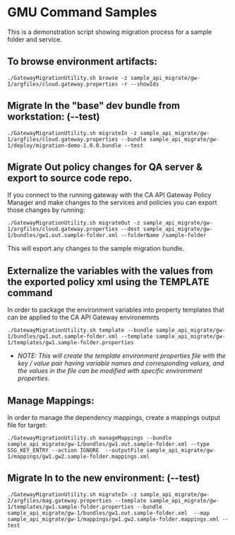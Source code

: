 # GMU Command Samples 
This is a demonstration script showing migration process for a sample folder and service.

## To browse environment artifacts:

`./GatewayMigrationUtility.sh browse -z sample_api_migrate/gw-1/argfiles/cloud.gateway.properties -r --showIds`

## Migrate In the "base" dev bundle from workstation: (--test)

`./GatewayMigrationUtility.sh migrateIn -z sample_api_migrate/gw-1/argfiles/cloud.gateway.properties --bundle sample_api_migrate/gw-1/deploy/migration-demo-1.0.0.bundle --test`

## Migrate Out policy changes for QA server & export to source code repo.
If you connect to the running gateway with the CA API Gateway Policy Manager and make changes to the services and policies you can export those changes by running:

`./GatewayMigrationUtility.sh migrateOut -z sample_api_migrate/gw-1/argfiles/cloud.gateway.properties --dest sample_api_migrate/gw-1/bundles/gw1.out.sample-folder.xml --folderName /sample-folder`

This will export any changes to the sample migration bundle. 

## Externalize the variables with the values from the exported policy xml using the TEMPLATE command
In order to package the environment variables into property templates that can be applied to the CA API Gateway environemnts

`./GatewayMigrationUtility.sh template --bundle sample_api_migrate/gw-1/bundles/gw1.out.sample-folder.xml --template sample_api_migrate/gw-1/templates/gw1.sample-folder.properties`
   - *NOTE: This will create the template environment properties file with the key / value pair having variable names and corresponding values, and the values in the file can be modified with specific environment properties.*

## Manage Mappings:
In order to manage the dependency mappings, create a mappings output file for target:

`./GatewayMigrationUtility.sh manageMappings --bundle sample_api_migrate/gw-1/bundles/gw1.out.sample-folder.xml --type SSG_KEY_ENTRY --action IGNORE  --outputFile sample_api_migrate/gw-1/mappings/gw1.gw2.sample-folder.mappings.xml`

## Migrate In to the new environment: (--test)

`./GatewayMigrationUtility.sh migrateIn -z sample_api_migrate/gw-2/argfiles/mag.gateway.properties --template sample_api_migrate/gw-1/templates/gw1.sample-folder.properties --bundle sample_api_migrate/gw-1/bundles/gw1.out.sample-folder.xml  --map sample_api_migrate/gw-1/mappings/gw1.gw2.sample-folder.mappings.xml --test`

